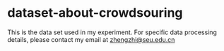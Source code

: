 # dataset-about-crowdsouring
This is the data set used in my experiment. For specific data processing details, please contact my email at zhengzhi@seu.edu.cn

